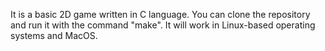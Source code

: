 It is a basic 2D game written in C language. You can clone the repository and run it with the command "make". It will work in Linux-based operating systems and MacOS.
